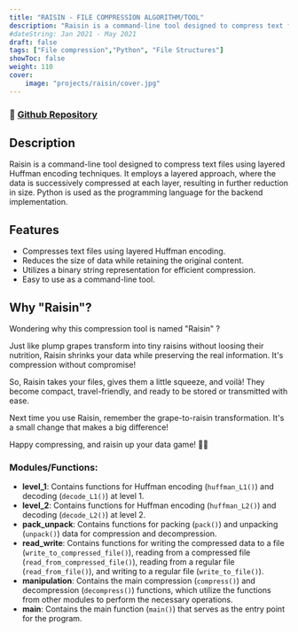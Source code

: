 ```yaml
---
title: "RAISIN - FILE COMPRESSION ALGORITHM/TOOL"
description: "Raisin is a command-line tool designed to compress text files using a unique layered Huffman encoding algorithm."
#dateString: Jan 2021 - May 2021
draft: false
tags: ["File compression","Python", "File Structures"]
showToc: false
weight: 110
cover:
    image: "projects/raisin/cover.jpg"
--- 
```

### 🔗 [Github Repository](https://github.com/NehalH/raisin)

## Description
Raisin is a command-line tool designed to compress text files using layered Huffman encoding techniques. It employs a layered approach, where the data is successively compressed at each layer, resulting in further reduction in size. Python is used as the programming language for the backend implementation.

## Features

- Compresses text files using layered Huffman encoding.
- Reduces the size of data while retaining the original content.
- Utilizes a binary string representation for efficient compression.
- Easy to use as a command-line tool.

## Why "Raisin"?

Wondering why this compression tool is named "Raisin" ?

Just like plump grapes transform into tiny raisins without loosing their nutrition, Raisin shrinks your data while preserving the real information. It's compression without compromise!

So, Raisin takes your files, gives them a little squeeze, and voilà! They become compact, travel-friendly, and ready to be stored or transmitted with ease.

Next time you use Raisin, remember the grape-to-raisin transformation. It's a small change that makes a big difference!

Happy compressing, and raisin up your data game! 🍇✨

### Modules/Functions:

- **level_1**: Contains functions for Huffman encoding (`huffman_L1()`) and decoding (`decode_L1()`) at level 1.
- **level_2**: Contains functions for Huffman encoding (`huffman_L2()`) and decoding (`decode_L2()`) at level 2.
- **pack_unpack**: Contains functions for packing (`pack()`) and unpacking (`unpack()`) data for compression and decompression.
- **read_write**: Contains functions for writing the compressed data to a file (`write_to_compressed_file()`), reading from a compressed file (`read_from_compressed_file()`), reading from a regular file (`read_from_file()`), and writing to a regular file (`write_to_file()`).
- **manipulation**: Contains the main compression (`compress()`) and decompression (`decompress()`) functions, which utilize the functions from other modules to perform the necessary operations.
- **main**: Contains the main function (`main()`) that serves as the entry point for the program.

